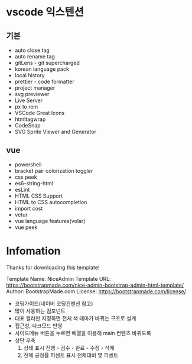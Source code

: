 # vscode 익스텐션

## 기본

- auto close tag
- auto rename tag
- gitLens - git supercharged
- korean language pack
- local history
- prettier - code formatter
- project manager
- svg previewer
- Live Server
- px to rem
- VSCode Great Icons
- htmltagwrap
- CodeSnap
- SVG Sprite Viewer and Generator

## vue

- powershell
- bracket pair colorization toggler
- css peek
- es6-string-html
- esLint
- HTML CSS Support
- HTML to CSS autocompletion
- import cost
- vetur
- vue language features(volar)
- vue peek

# Infomation

Thanks for downloading this template!

Template Name: NiceAdmin
Template URL: https://bootstrapmade.com/nice-admin-bootstrap-admin-html-template/
Author: BootstrapMade.com
License: https://bootstrapmade.com/license/

- 코딩가이드(네이버 코딩컨벤션 참고)
- 많이 사용하는 컴포넌트
- 대표 컬러만 지정하면 전체 색 테마가 바뀌는 구조로 설계
- 접근성, 다크모드 반영
- 사이드메뉴 버튼을 누르면 배열을 이용해 main 컨텐츠 바뀌도록
- 상단 우축
  1. 상태 표시 진행 - 검수 - 완료 - 수정 - 삭제
  2. 전체 공정률 퍼센트 표시 전체대비 몇 퍼센트
